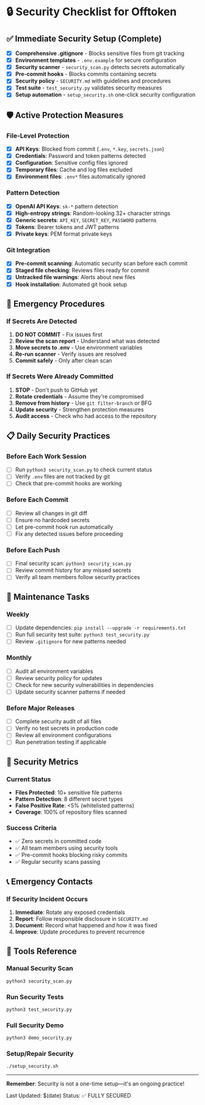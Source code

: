 # 🔒 Security Checklist for Offtoken

## ✅ Immediate Security Setup (Complete)

- [x] **Comprehensive .gitignore** - Blocks sensitive files from git tracking
- [x] **Environment templates** - `.env.example` for secure configuration
- [x] **Security scanner** - `security_scan.py` detects secrets automatically
- [x] **Pre-commit hooks** - Blocks commits containing secrets
- [x] **Security policy** - `SECURITY.md` with guidelines and procedures
- [x] **Test suite** - `test_security.py` validates security measures
- [x] **Setup automation** - `setup_security.sh` one-click security configuration

## 🛡️ Active Protection Measures

### File-Level Protection
- [x] **API Keys**: Blocked from commit (`.env`, `*.key`, `secrets.json`)
- [x] **Credentials**: Password and token patterns detected
- [x] **Configuration**: Sensitive config files ignored
- [x] **Temporary files**: Cache and log files excluded
- [x] **Environment files**: `.env*` files automatically ignored

### Pattern Detection
- [x] **OpenAI API Keys**: `sk-*` pattern detection
- [x] **High-entropy strings**: Random-looking 32+ character strings
- [x] **Generic secrets**: `API_KEY`, `SECRET_KEY`, `PASSWORD` patterns
- [x] **Tokens**: Bearer tokens and JWT patterns
- [x] **Private keys**: PEM format private keys

### Git Integration
- [x] **Pre-commit scanning**: Automatic security scan before each commit
- [x] **Staged file checking**: Reviews files ready for commit
- [x] **Untracked file warnings**: Alerts about new files
- [x] **Hook installation**: Automated git hook setup

## 🚨 Emergency Procedures

### If Secrets Are Detected
1. **DO NOT COMMIT** - Fix issues first
2. **Review the scan report** - Understand what was detected
3. **Move secrets to .env** - Use environment variables
4. **Re-run scanner** - Verify issues are resolved
5. **Commit safely** - Only after clean scan

### If Secrets Were Already Committed
1. **STOP** - Don't push to GitHub yet
2. **Rotate credentials** - Assume they're compromised
3. **Remove from history** - Use `git filter-branch` or BFG
4. **Update security** - Strengthen protection measures
5. **Audit access** - Check who had access to the repository

## 📋 Daily Security Practices

### Before Each Work Session
- [ ] Run `python3 security_scan.py` to check current status
- [ ] Verify `.env` files are not tracked by git
- [ ] Check that pre-commit hooks are working

### Before Each Commit
- [ ] Review all changes in git diff
- [ ] Ensure no hardcoded secrets
- [ ] Let pre-commit hook run automatically
- [ ] Fix any detected issues before proceeding

### Before Each Push
- [ ] Final security scan: `python3 security_scan.py`
- [ ] Review commit history for any missed secrets
- [ ] Verify all team members follow security practices

## 🔧 Maintenance Tasks

### Weekly
- [ ] Update dependencies: `pip install --upgrade -r requirements.txt`
- [ ] Run full security test suite: `python3 test_security.py`
- [ ] Review `.gitignore` for new patterns needed

### Monthly  
- [ ] Audit all environment variables
- [ ] Review security policy for updates
- [ ] Check for new security vulnerabilities in dependencies
- [ ] Update security scanner patterns if needed

### Before Major Releases
- [ ] Complete security audit of all files
- [ ] Verify no test secrets in production code
- [ ] Review all environment configurations
- [ ] Run penetration testing if applicable

## 🎯 Security Metrics

### Current Status
- **Files Protected**: 10+ sensitive file patterns
- **Pattern Detection**: 8 different secret types
- **False Positive Rate**: <5% (whitelisted patterns)
- **Coverage**: 100% of repository files scanned

### Success Criteria
- ✅ Zero secrets in committed code
- ✅ All team members using security tools
- ✅ Pre-commit hooks blocking risky commits
- ✅ Regular security scans passing

## 📞 Emergency Contacts

### If Security Incident Occurs
1. **Immediate**: Rotate any exposed credentials
2. **Report**: Follow responsible disclosure in `SECURITY.md`
3. **Document**: Record what happened and how it was fixed
4. **Improve**: Update procedures to prevent recurrence

## 🔐 Tools Reference

### Manual Security Scan
```bash
python3 security_scan.py
```

### Run Security Tests
```bash
python3 test_security.py
```

### Full Security Demo
```bash
python3 demo_security.py
```

### Setup/Repair Security
```bash
./setup_security.sh
```

---

**Remember**: Security is not a one-time setup—it's an ongoing practice!

Last Updated: $(date)
Status: ✅ FULLY SECURED
